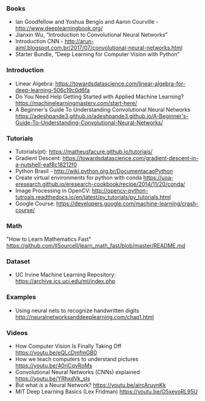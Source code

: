 
### Books
* Ian Goodfellow and Yoshua Bengio and Aaron Courville - http://www.deeplearningbook.org/
* Jianxin Wu, “Introduction to Convolutional Neural Networks”
* Introduction CNN - http://arun-aiml.blogspot.com.br/2017/07/convolutional-neural-networks.html
* Starter Bundle, “Deep Learning for Computer Vision with Python”

### Introduction
* Linear Algebra: https://towardsdatascience.com/linear-algebra-for-deep-learning-506c19c0d6fa 
* Do You Need Help Getting Started with Applied Machine Learning?
https://machinelearningmastery.com/start-here/
* A Beginner's Guide To Understanding Convolutional Neural Networks
https://adeshpande3.github.io/adeshpande3.github.io/A-Beginner's-Guide-To-Understanding-Convolutional-Neural-Networks/

### Tutorials
 * Tutorials(pt): https://matheusfacure.github.io/tutoriais/ 
 * Gradient Descent: https://towardsdatascience.com/gradient-descent-in-a-nutshell-eaf8c18212f0
 * Python Brasil - http://wiki.python.org.br/DocumentacaoPython 
 * Create virtual environments for python with conda
https://uoa-eresearch.github.io/eresearch-cookbook/recipe/2014/11/20/conda/
 * Image Processing in OpenCV: http://opencv-python-tutroals.readthedocs.io/en/latest/py_tutorials/py_tutorials.html 
 * Google Course: https://developers.google.com/machine-learning/crash-course/

### Math
"How to Learn Mathematics Fast" 
https://github.com/llSourcell/learn_math_fast/blob/master/README.md

### Dataset
* UC Irvine Machine Learning Repository: https://archive.ics.uci.edu/ml/index.php

### Examples
* Using neural nets to recognize handwritten digits
http://neuralnetworksanddeeplearning.com/chap1.html

### Videos
* How Computer Vision Is Finally Taking Off https://youtu.be/eQLcDmfmGB0
* How we teach computers to understand pictures https://youtu.be/40riCqvRoMs
* Convolutional Neural Networks (CNNs) explained https://youtu.be/YRhxdVk_sIs
* But what *is* a Neural Network?  https://youtu.be/aircAruvnKk
* MIT Deep Learning Basics (Lex Fridman)  https://youtu.be/O5xeyoRL95U

